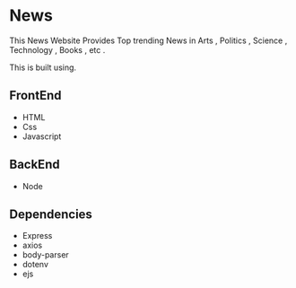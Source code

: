 # News
<p>This News Website Provides Top trending News in Arts , Politics , Science , Technology , Books , etc . </p>
<p>This is built using.</p>
<h2>FrontEnd</h2>
<ul>
 <li>HTML</li>
 <li>Css</li>
 <li>Javascript</li>
</ul>
<h2>BackEnd</h2>
<ul>
 <li>Node</li>
</ul>
<h2>Dependencies </h2>
<ul>
<li>Express</li>
<li>axios</li>
<li>body-parser</li>
<li>dotenv</li>
<li>ejs</li>
</ul>
